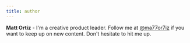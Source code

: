 ```yaml
---
title: author
---
```


**Matt Ortiz** - I'm a creative product leader. Follow me at [@ma77or7iz](https://twitter.com/ma77or7iz) if you want to keep up on new content. Don't hesitate to hit me up.
